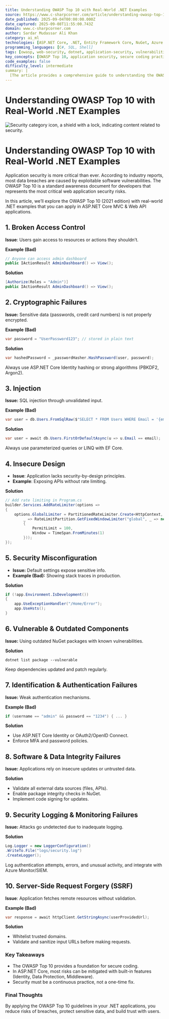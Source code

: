 ```yaml
---
title: Understanding OWASP Top 10 with Real-World .NET Examples
source: https://www.c-sharpcorner.com/article/understanding-owasp-top-10-with-real-world-net-examples/?utm_source=dotnetnews.beehiiv.com&utm_medium=newsletter&utm_campaign=the-net-news-daily-issue-279
date_published: 2025-09-04T00:00:00.000Z
date_captured: 2025-09-08T11:55:00.743Z
domain: www.c-sharpcorner.com
author: Sardar Mudassar Ali Khan
category: ai_ml
technologies: [ASP.NET Core, .NET, Entity Framework Core, NuGet, Azure Monitor, SIEM, OAuth2, OpenID Connect]
programming_languages: [C#, SQL, Shell]
tags: [owasp, web-security, dotnet, application-security, vulnerabilities, secure-coding, aspnet-core, security-best-practices, threat-mitigation, data-protection]
key_concepts: [OWASP Top 10, application security, secure coding practices, access control, cryptographic protection, injection prevention, authentication mechanisms, security logging]
code_examples: false
difficulty_level: intermediate
summary: |
  [The article provides a comprehensive guide to understanding the OWASP Top 10 (2021 edition) with practical, real-world examples in .NET and ASP.NET Core. It systematically addresses each of the ten critical web application security risks, offering both "bad" and "solution" code snippets to illustrate proper mitigation techniques. Key topics include securing access control, handling sensitive data, preventing injection attacks, ensuring secure configurations, and managing dependencies. The content emphasizes leveraging built-in .NET features and adopting continuous security practices to protect applications from common vulnerabilities.]
---
```

# Understanding OWASP Top 10 with Real-World .NET Examples

![Security category icon, a shield with a lock, indicating content related to security.](https://www.c-sharpcorner.com/UploadFile/MinorCatImages/055130AM.PNG "Security")

# Understanding OWASP Top 10 with Real-World .NET Examples

Application security is more critical than ever. According to industry reports, most data breaches are caused by exploitable software vulnerabilities. The OWASP Top 10 is a standard awareness document for developers that represents the most critical web application security risks.

In this article, we’ll explore the OWASP Top 10 (2021 edition) with real-world .NET examples that you can apply in ASP.NET Core MVC & Web API applications.

## 1. Broken Access Control

**Issue**: Users gain access to resources or actions they shouldn’t.

**Example (Bad)**

```csharp
// Anyone can access admin dashboard
public IActionResult AdminDashboard() => View();
```

**Solution**

```csharp
[Authorize(Roles = "Admin")]
public IActionResult AdminDashboard() => View();
```

## 2. Cryptographic Failures

**Issue:** Sensitive data (passwords, credit card numbers) is not properly encrypted.

**Example (Bad)**

```csharp
var password = "UserPassword123"; // stored in plain text
```

**Solution**

```csharp
var hashedPassword = _passwordHasher.HashPassword(user, password);
```

Always use ASP.NET Core Identity hashing or strong algorithms (PBKDF2, Argon2).

## 3. Injection

**Issue:** SQL injection through unvalidated input.

**Example (Bad)**

```csharp
var user = db.Users.FromSqlRaw($"SELECT * FROM Users WHERE Email = '{email}'").FirstOrDefault();
```

**Solution**

```csharp
var user = await db.Users.FirstOrDefaultAsync(u => u.Email == email);
```

Always use parameterized queries or LINQ with EF Core.

## 4. Insecure Design

*   **Issue**: Application lacks security-by-design principles.
*   **Example**: Exposing APIs without rate limiting.

**Solution**

```csharp
// Add rate limiting in Program.cs
builder.Services.AddRateLimiter(options =>
{
    options.GlobalLimiter = PartitionedRateLimiter.Create<HttpContext, string>(
        _ => RateLimitPartition.GetFixedWindowLimiter("global", _ => new FixedWindowRateLimiterOptions
        {
            PermitLimit = 100,
            Window = TimeSpan.FromMinutes(1)
        }));
});
```

## 5. Security Misconfiguration

*   **Issue:** Default settings expose sensitive info.
*   **Example (Bad):** Showing stack traces in production.

**Solution**

```csharp
if (!app.Environment.IsDevelopment())
{
    app.UseExceptionHandler("/Home/Error");
    app.UseHsts();
}
```

## 6. Vulnerable & Outdated Components

**Issue:** Using outdated NuGet packages with known vulnerabilities.

**Solution**

```shell
dotnet list package --vulnerable
```

Keep dependencies updated and patch regularly.

## 7. Identification & Authentication Failures

**Issue:** Weak authentication mechanisms.

**Example (Bad)**

```csharp
if (username == "admin" && password == "1234") { ... }
```

**Solution**

*   Use ASP.NET Core Identity or OAuth2/OpenID Connect.
*   Enforce MFA and password policies.

## 8. Software & Data Integrity Failures

**Issue:** Applications rely on insecure updates or untrusted data.

**Solution**

*   Validate all external data sources (files, APIs).
*   Enable package integrity checks in NuGet.
*   Implement code signing for updates.

## 9. Security Logging & Monitoring Failures

**Issue:** Attacks go undetected due to inadequate logging.

**Solution**

```csharp
Log.Logger = new LoggerConfiguration()
.WriteTo.File("logs/security.log")
.CreateLogger();
```

Log authentication attempts, errors, and unusual activity, and integrate with Azure Monitor/SIEM.

## 10. Server-Side Request Forgery (SSRF)

**Issue**: Application fetches remote resources without validation.

**Example (Bad)**

```csharp
var response = await httpClient.GetStringAsync(userProvidedUrl);
```

**Solution**

*   Whitelist trusted domains.
*   Validate and sanitize input URLs before making requests.

### Key Takeaways

*   The OWASP Top 10 provides a foundation for secure coding.
*   In ASP.NET Core, most risks can be mitigated with built-in features (Identity, Data Protection, Middleware).
*   Security must be a continuous practice, not a one-time fix.

### Final Thoughts

By applying the OWASP Top 10 guidelines in your .NET applications, you reduce risks of breaches, protect sensitive data, and build trust with users.